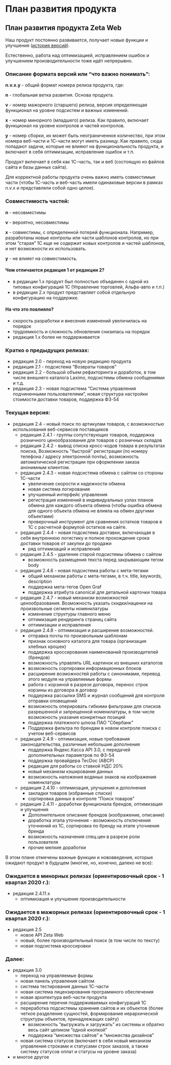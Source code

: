 # План развития продукта

## П**лан развития продукта Zeta Web**

Наш продукт постоянно развивается, получает новые функции и улучшения \([история версий](istoriya-izmenenii/)\).

Естественно, работа над оптимизацией, исправлением ошибок и улучшением производительности тоже идёт непрерывно.

### Описание формата версий или “что важно понимать”:

**n.v.x.y** - общий формат номера релиза продукта, где:

**n** - глобальная ветка развития. Основа продукта.

**v** - номер мажорного \(старшего\) релиза, версия определяющая функционал на уровне подсистем и важных изменений.

**x** - номер минорного \(младшего\) релиза. Как правило, включает функционал на уровне контролов и частей контролов.

**y** - номер сборки, их может быть неограниченное количество, при этом номера веб-части и 1С-части могут иметь разницу. Как правило, сюда попадают задачи, которые не влияют на функциональность продукта, и включают в себя оптимизации, исправление ошибок и т.п.

Продукт включает в себя как 1С-часть, так и веб \(состоящую из файлов сайта и базы данных сайта\).

Для корректной работы продукта очень важно иметь совместимые части \(чтобы 1С-часть и веб-часть имели одинаковые версии в рамках n.v.x и представляли собой одно целое\).

### Совместимость частей:

**n** - несовместимы

**v** - вероятно, несовместимы

**x** - совместимы, с определенной потерей функционала. Например, разработаны новые контролы или части шаблонов контролов, но при этом “старая” 1С еще не содержит новых контролов и частей шаблонов, и нет возможности их использовать.

**y** - не влияет на совместимость.

#### Чем отличаются редакция 1 от редакции 2?

* в редакции 1.х продукт был полностью объединен с одной из типовых конфигураций 1С \(Управление торговлей, Альфа-авто и т.п.\)
* в редакции 2.х продукт представляет собой отдельную конфигурацию на поддержке.

#### На что это повлияло?

* скорость разработки и внесения изменений увеличилась на порядок
* трудоемкость и сложность обновления снизилась на порядок
* редакция 1.х более не поддерживается

### Кратко о предыдущих релизах:

* редакция 2.0 - переход на новую редакцию продукта
* редакция 2.1 - подсистема “Возвраты товаров”
* редакция 2.2 - большой объем рефакторинга и доработок, в том числе внешнего каталога Laximo, подсистемы обмена сообщениями и т.д.
* редакция 2.3 - новая подсистема “Система управления подчиненными пользователями”, новая структура настройки стоимости доставки товаров, поддержка ФЗ-54

### Текущая версия:

* редакция 2.4 - новый поиск по артикулам товаров, с возможностью использования веб-сервисов поставщиков
  * редакция 2.4.1 - группы сопутствующих товаров, поддержка розничного ценообразования для товаров с розничных складов
  * редакция 2.4.2 - вывод списка кросс-кодов товара в результатах поиска,  Возможность "быстрой" регистрации \(по номеру телефона / адресу электронной почты\), возможность автоматической регистрации при оформлении заказа анонимным клиентом.
  * редакция 2.4.3 - новая подсистема обмена с сайтом со стороны 1С-части
    * увеличение скорости и надежности обмена
    * новая система логирования
    * улучшенный интерфейс управления
    * регистрация изменений в индивидуальных узлах планов обмена для каждого объекта обмена \(чтобы ошибка обмена для одного объекта обмена не влияла на обмен другими объектами\)
    * проверочный инструмент для сравнения остатков товаров в 1С с расчетной формулой остатков на сайте.
  * редакция 2.4.4 - новая подсистема доставки, включающая в себя внутреннюю логистику и полное прохождение срока доставки товаров от закупки до продажи
    * ряд оптимизаций и исправлений
  * редакция 2.4.5 - удаление старой подсистемы обмена с сайтом
    * возможность размещения текста перед закрывающим тегом body
  * редакция 2.4.6 - новая подсистема работы с мета-тегами
    * общий механизм работы с мета-тегами, в т.ч. title, keywords, description
    * поддержка мета-тегов Open Graf
    * поддержка атрибута canonical для детальной карточки товара
  * редакция 2.4.7 - новый механизм возможностей ценообразования. Возможность указать скидки/наценки на произвольные сегменты номенклатуры
    * изменение структуры главного меню
    * оптимизация рендеринга страниц сайта
    * оптимизации и исправления
  * редакция 2.4.8 - оптимизация и расширение возможностей.
    * отправка почты по произвольным шаблонам 
    * признак основного каталога для товара \(организация хлебных крошек\)
    * поддержка кроссирования наименований производителей \(брендов\)
    * возможность управлять URL картинок из внешних каталогов
    * возможность сортировки информационных блоков
    * расширение возможностей работы с синонимами, перевод этого модуля на управляемые формы
    * работа с корзиной в разрезе договора, перенос строк корзины из договора в договор
    * поддержка рассылки SMS и журнал сообщений для контроля отправки оповещений
    * возможность оперировать гибкими фильтрами для списков разрешенной и запрещенной номенклатуры, в том числе возможность указания конкретных позиций
    * поддержка платежного шлюза ПАО "Сбербанк"
    * Поддержка фильтра по брендам в новом контроле поиска с учетом веб-сервисов
  * редакция 2.4.9 - оптимизация, новые требования законодательства, различные небольшие дополнения
    * поддержка Яндекс.Касса API 3.0, с передачей дополнительных параметров по ФЗ-54
    * поддержка провайдера TecDoc \(ABCP\)
    * редакция для работы со ставкой НДС 20%
    * новый механизм кэширования данных
    * возможность наложения водяных знаков на изображения номенклатуры
  * редакция 2.4.10 - оптимизация, улучшения и дополнения
    * закладки товаров \(избранные списки\)
    * сортировка данных в контроле "Поиск товаров"
  * редакция 2.4.11 - доработки функционала брендов, оптимизация и улучшения
    * Дополнительное описание брендов \(изображение, описание\)
    * доработка этапа уточнения - возможность отключения уточнений из 1С, сортировка по бренду на этапе уточнения бренда
    * возможность назначения спец.цен в разрезе роли пользователя
    * прочие мелкие доработки

В этом плане отмечены важные функции и нововведения, которые ожидают продукт в будущем \(многие, но, конечно, далеко не все\):

### Ожидается в минорных релизах \(ориентировочный срок - 1 квартал 2020 г.\):

* редакция 2.4.11.х 
  * оптимизация и улучшение производительности

### Ожидается в мажорных релизах \(ориентировочный срок - 1 квартал 2020 г.\):

* редакция 2.5
  * новое API Zeta Web
  * новый, более производительный поиск \(в том числе по тексту\)
  * новая подсистема кроссировки

### Далее:

* редакция 3.0
  * переход на управляемые формы
  * новая панель управления сайтом
  * система тестирования данных 1С-части
  * новая система лицензирования программного обеспечения
  * новая архитектура веб-части продукта
  * расширение перечня поддерживаемых конфигураций 1С
  * переработка подсистемы хранения сайтов и их объектов \(более четкое разделение сущностей, формирование иерархической структуры объектов, принадлежащих сайту\)
    * возможность “выгружать и загружать” из системы и обратно весь сайт целиком “одной кнопкой”
    * поддержка “множества сайтов” и “множества дизайнов”
  * новая система статусов \(включает в себя новый механизм управления строками и статусами строк заказов, а также систему статусов оплат и статусы на уровне заказа\)
* и многое другое

